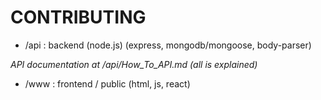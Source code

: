 # CONTRIBUTING

* /api : backend (node.js) (express, mongodb/mongoose, body-parser) 

*API documentation at /api/How_To_API.md (all is explained)*

* /www : frontend / public (html, js, react)
